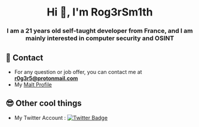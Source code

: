 <h1 align="center">Hi 👋, I'm Rog3rSm1th</h1>
<h3 align="center">I am a 21 years old self-taught developer from France, and I am mainly interested in computer security and OSINT</h3>

##  📝 Contact 

-  For any question or job offer, you can contact me at  **r0g3r5@protonmail.com**
-  My [Malt Profile](https://www.malt.fr/profile/antoninf)

## 😎 Other cool things

- My Twitter Account : [![Twitter Badge](https://img.shields.io/badge/-@Rog3rSm1th-1ca0f1?style=flat-square&labelColor=1ca0f1&logo=twitter&logoColor=white&link=https://twitter.com/Rog3rSm1th)](https://twitter.com/Rog3rSm1th)
